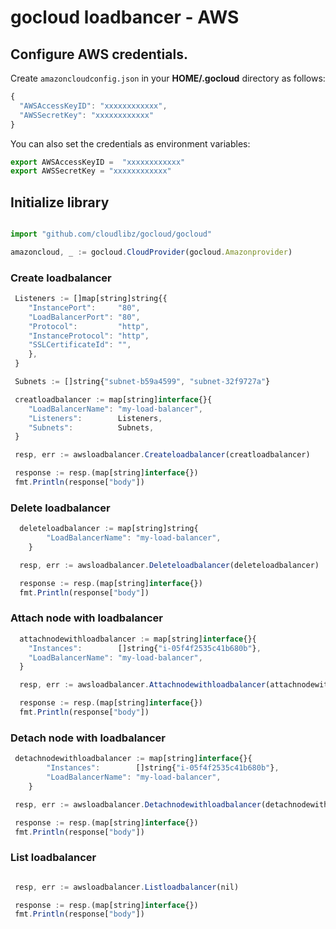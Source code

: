 # gocloud loadbancer - AWS

## Configure AWS credentials.

Create `amazoncloudconfig.json` in your <b>HOME/.gocloud</b> directory as follows:
```js
{
  "AWSAccessKeyID": "xxxxxxxxxxxx",
  "AWSSecretKey": "xxxxxxxxxxxx"
}
```

You can also set the credentials as environment variables:
```js
export AWSAccessKeyID =  "xxxxxxxxxxxx"
export AWSSecretKey = "xxxxxxxxxxxx"
```

## Initialize library

```js

import "github.com/cloudlibz/gocloud/gocloud"

amazoncloud, _ := gocloud.CloudProvider(gocloud.Amazonprovider)
```

### Create loadbalancer

```js
 Listeners := []map[string]string{{
	"InstancePort":     "80",
	"LoadBalancerPort": "80",
	"Protocol":         "http",
	"InstanceProtocol": "http",
	"SSLCertificateId": "",
	},
 }

 Subnets := []string{"subnet-b59a4599", "subnet-32f9727a"}

 creatloadbalancer := map[string]interface{}{
	"LoadBalancerName": "my-load-balancer",
	"Listeners":        Listeners,
	"Subnets":          Subnets,
 }

 resp, err := awsloadbalancer.Createloadbalancer(creatloadbalancer)

 response := resp.(map[string]interface{})
 fmt.Println(response["body"])
```

### Delete loadbalancer

```js
  deleteloadbalancer := map[string]string{
		"LoadBalancerName": "my-load-balancer",
	}

  resp, err := awsloadbalancer.Deleteloadbalancer(deleteloadbalancer)

  response := resp.(map[string]interface{})
  fmt.Println(response["body"])
```

### Attach node with loadbalancer

```js
  attachnodewithloadbalancer := map[string]interface{}{
	"Instances":        []string{"i-05f4f2535c41b680b"},
	"LoadBalancerName": "my-load-balancer",
  }

  resp, err := awsloadbalancer.Attachnodewithloadbalancer(attachnodewithloadbalancer)

  response := resp.(map[string]interface{})
  fmt.Println(response["body"])
```

### Detach node with loadbalancer

```js
 detachnodewithloadbalancer := map[string]interface{}{
		"Instances":        []string{"i-05f4f2535c41b680b"},
		"LoadBalancerName": "my-load-balancer",
	}

 resp, err := awsloadbalancer.Detachnodewithloadbalancer(detachnodewithloadbalancer)

 response := resp.(map[string]interface{})
 fmt.Println(response["body"])
```


### List loadbalancer

```js

 resp, err := awsloadbalancer.Listloadbalancer(nil)

 response := resp.(map[string]interface{})
 fmt.Println(response["body"])
```
